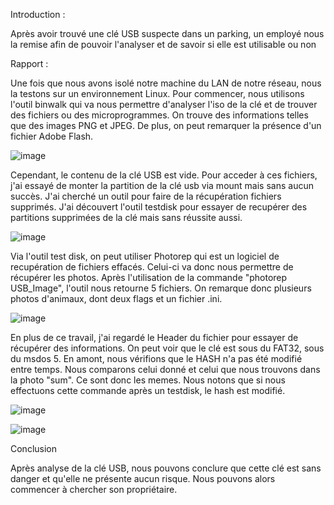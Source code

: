 Introduction :

Après avoir trouvé une clé USB suspecte dans un parking, un employé nous la remise afin de pouvoir l'analyser et de savoir si elle est utilisable ou non 



Rapport :

Une fois que nous avons isolé notre machine du LAN de notre réseau, nous la testons sur un environnement Linux. Pour commencer, nous utilisons l'outil binwalk qui va nous permettre d'analyser l'iso de la clé et de trouver des fichiers ou des microprogrammes. On trouve des informations telles que des images PNG et JPEG. De plus, on peut remarquer la présence d'un fichier Adobe Flash. 


![image](https://user-images.githubusercontent.com/78368428/218697833-5e0214d9-3e3f-44bf-b453-e49ee7d1819c.png)


Cependant, le contenu de la clé USB est vide. Pour acceder à ces fichiers, j'ai essayé de monter la partition de la clé usb via mount mais sans aucun succès. J'ai cherché un outil pour faire de la récupération fichiers supprimés. J'ai découvert l'outil testdisk pour essayer de recupérer des partitions supprimées de la clé mais sans réussite aussi.

![image](https://user-images.githubusercontent.com/78368428/218697432-342a6e0b-e754-4671-ba58-2f78189fa511.png)



Via l'outil test disk, on peut utiliser Photorep qui est un logiciel de recupération de fichiers effacés. Celui-ci va donc nous permettre de récupérer les photos. Après l'utilisation de la commande "photorep USB_Image", l'outil nous retourne 5 fichiers. On remarque donc plusieurs photos d'animaux, dont deux flags et un fichier .ini.


![image](https://user-images.githubusercontent.com/78368428/218697925-f0ffecbd-1c51-4340-ad5f-30a9fc5466c8.png)


En plus de ce travail, j'ai regardé le Header du fichier pour essayer de récupérer des informations. On peut voir que le clé est sous du FAT32, sous du msdos 5. En amont, nous vérifions que le HASH n'a pas été modifié entre temps. Nous comparons celui donné et celui que nous trouvons dans la photo "sum". Ce sont donc les memes. Nous notons que si nous effectuons cette commande après un testdisk, le hash est modifié.


![image](https://user-images.githubusercontent.com/78368428/218698228-be7b4ac6-cc6e-4eed-8937-2830ce5a2151.png)


![image](https://user-images.githubusercontent.com/78368428/218697724-4d05bc8e-3eaf-435b-8999-5d294ebed62e.png)




Conclusion

Après analyse de la clé USB, nous pouvons conclure que cette clé est sans danger et qu'elle ne présente aucun risque. Nous pouvons alors commencer à chercher son propriétaire.
